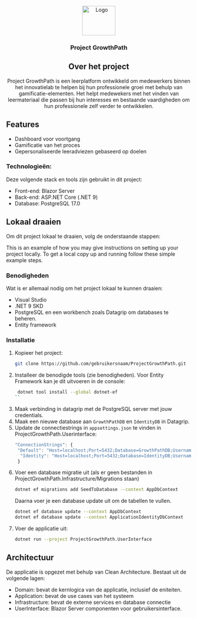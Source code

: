 <!-- PROJECT LOGO -->
<br />
<div align="center">
  <a href="[https://github.com/github_username/repo_name](https://github.com/Dracey/ProjectGrowthPath)">
    <img src="https://github.com/user-attachments/assets/fb4c28ef-c97d-46c1-87cb-6abc71261079" alt="Logo" width="90" height="80">
  </a>

<h3 align="center">Project GrowthPath</h3>

 ## Over het project
 <p align="center">
    Project GrowthPath is een leerplatform ontwikkeld om medewerkers binnen het innovatielab te helpen bij hun professionele groei met behulp van gamificatie-elementen. Het helpt medewekers met het vinden van leermateriaal die passen bij hun interesses en bestaande vaardigheden om  hun professionele zelf verder te ontwikkelen. 
    <br />
  </p>
</div>

## Features
* Dashboard voor voortgang
* Gamificatie van het proces
* Gepersonaliseerde leeradviezen gebaseerd op doelen

### Technologieën:
Deze volgende stack en tools zijn gebruikt in dit project:
* Front-end: Blazor Server
* Back-end: ASP.NET Core (.NET 9)
* Database: PostgreSQL 17.0

<!-- GETTING STARTED -->
## Lokaal draaien 
Om dit project lokaal te draaien, volg de onderstaande stappen:

This is an example of how you may give instructions on setting up your project locally.
To get a local copy up and running follow these simple example steps.

### Benodigheden
Wat is er allemaal nodig om het project lokaal te kunnen draaien:
* Visual Studio
* .NET 9 SKD
* PostgreSQL en een workbench zoals Datagrip om databases te beheren.
* Entity framework

### Installatie
1. Kopieer het project:
   ```sh
   git clone https://github.com/gebruikersnaam/ProjectGrowthPath.git
   ```
2. Installeer de benodigde tools (zie benodigheden). Voor Entity Framework kan je dit uitvoeren in de console:
   ```sh
    dotnet tool install --global dotnet-ef
   ``
4. Maak verbinding in datagrip met de PostgreSQL server met jouw credentials.
5. Maak een nieuwe database aan `GrowthPathDB` en `IdentityDB` in Datagrip.
6. Update de connectiestrings in `appsettings.json` te vinden in ProjectGrowthPath.Userinterface:
   ```js
   "ConnectionStrings": {
    "Default": "Host=localhost;Port=5432;Database=GrowthPathDB;Username=postgres;Password=yourpassword"
     "Identity": "Host=localhost;Port=5432;Database=IdentityDB;Username=postgres;Password=yourpassword"
    }
   ```
7. Voer een database migratie uit (als er geen bestanden in ProjectGrowthPath.Infrastructure/Migrations staan)
   ```sh
   dotnet ef migrations add SeedToDatabase --context AppDbContext
   ```
    Daarna voer je een database update uit om de tabellen te vullen. 
   ```sh
   dotnet ef database update --context AppDbContext
   dotnet ef database update --context ApplicationIdentityDbContext
   ```
7. Voer de applicatie uit:
   ```sh
   dotnet run --project ProjectGrowthPath.UserInterface
   ```
## Architectuur
De applicatie is opgezet met behulp van Clean Architecture. 
Bestaat uit de volgende lagen: 
* Domain: bevat de kernlogica van de applicatie, inclusief de eniteiten.
* Application: bevat de use cases van het systeem
* Infrastructure: bevat de externe services en database connectie
* UserInterface: Blazor Server componenten voor gebruikersinterface. 

